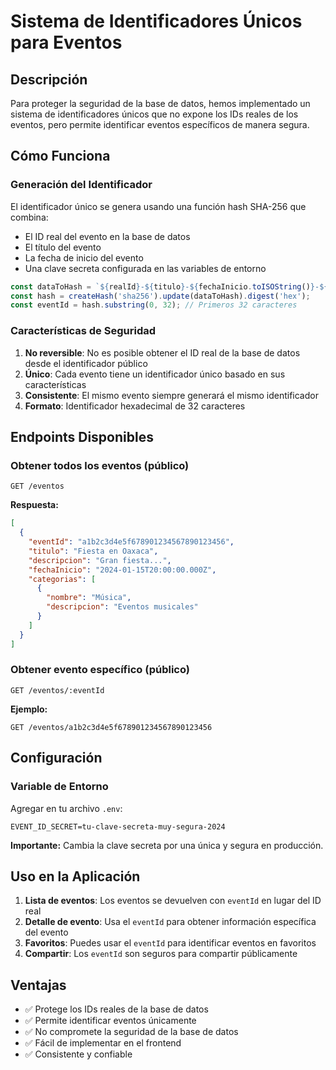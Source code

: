 # Sistema de Identificadores Únicos para Eventos

## Descripción

Para proteger la seguridad de la base de datos, hemos implementado un sistema de identificadores únicos que no expone los IDs reales de los eventos, pero permite identificar eventos específicos de manera segura.

## Cómo Funciona

### Generación del Identificador

El identificador único se genera usando una función hash SHA-256 que combina:
- El ID real del evento en la base de datos
- El título del evento
- La fecha de inicio del evento
- Una clave secreta configurada en las variables de entorno

```typescript
const dataToHash = `${realId}-${titulo}-${fechaInicio.toISOString()}-${SECRET_KEY}`;
const hash = createHash('sha256').update(dataToHash).digest('hex');
const eventId = hash.substring(0, 32); // Primeros 32 caracteres
```

### Características de Seguridad

1. **No reversible**: No es posible obtener el ID real de la base de datos desde el identificador público
2. **Único**: Cada evento tiene un identificador único basado en sus características
3. **Consistente**: El mismo evento siempre generará el mismo identificador
4. **Formato**: Identificador hexadecimal de 32 caracteres

## Endpoints Disponibles

### Obtener todos los eventos (público)
```
GET /eventos
```

**Respuesta:**
```json
[
  {
    "eventId": "a1b2c3d4e5f678901234567890123456",
    "titulo": "Fiesta en Oaxaca",
    "descripcion": "Gran fiesta...",
    "fechaInicio": "2024-01-15T20:00:00.000Z",
    "categorias": [
      {
        "nombre": "Música",
        "descripcion": "Eventos musicales"
      }
    ]
  }
]
```

### Obtener evento específico (público)
```
GET /eventos/:eventId
```

**Ejemplo:**
```
GET /eventos/a1b2c3d4e5f678901234567890123456
```

## Configuración

### Variable de Entorno

Agregar en tu archivo `.env`:

```env
EVENT_ID_SECRET=tu-clave-secreta-muy-segura-2024
```

**Importante:** Cambia la clave secreta por una única y segura en producción.

## Uso en la Aplicación

1. **Lista de eventos**: Los eventos se devuelven con `eventId` en lugar del ID real
2. **Detalle de evento**: Usa el `eventId` para obtener información específica del evento
3. **Favoritos**: Puedes usar el `eventId` para identificar eventos en favoritos
4. **Compartir**: Los `eventId` son seguros para compartir públicamente

## Ventajas

- ✅ Protege los IDs reales de la base de datos
- ✅ Permite identificar eventos únicamente
- ✅ No compromete la seguridad de la base de datos
- ✅ Fácil de implementar en el frontend
- ✅ Consistente y confiable
